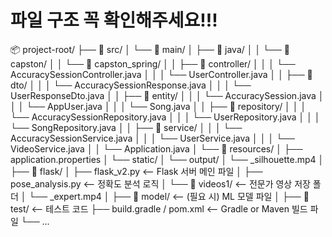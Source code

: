 # 파일 구조 꼭 확인해주세요!!!

📦 project-root/
├── 📁 src/
│   └── 📁 main/
│       ├── 📁 java/
│       │   └── 📁 capston/
│       │       └── 📁 capston_spring/
│       │           ├── 📁 controller/
│       │           │   └── AccuracySessionController.java
│       │           │   └── UserController.java
│       │           ├── 📁 dto/
│       │           │   └── AccuracySessionResponse.java
│       │           │   └── UserResponseDto.java
│       │           ├── 📁 entity/
│       │           │   └── AccuracySession.java
│       │           │   └── AppUser.java
│       │           │   └── Song.java
│       │           ├── 📁 repository/
│       │           │   └── AccuracySessionRepository.java
│       │           │   └── UserRepository.java
│       │           │   └── SongRepository.java
│       │           ├── 📁 service/
│       │           │   └── AccuracySessionService.java
│       │           │   └── UserService.java
│       │           │   └── VideoService.java
│       │           └── Application.java
│       └── 📁 resources/
│           ├── application.properties
│           └── static/
│               └── output/
│                     └── <songTitle>_silhouette.mp4
│
├── 📁 flask/
│   ├── flask_v2.py                       <-- Flask 서버 메인 파일
│   ├── pose_analysis.py                 <-- 정확도 분석 로직
│   └── 📁 videos1/                      <-- 전문가 영상 저장 폴더
│       └── <songTitle>_expert.mp4
│
├── 📁 model/                            <-- (필요 시) ML 모델 파일
│
├── 📁 test/                             <-- 테스트 코드
├── build.gradle / pom.xml              <-- Gradle or Maven 빌드 파일
└── ...

